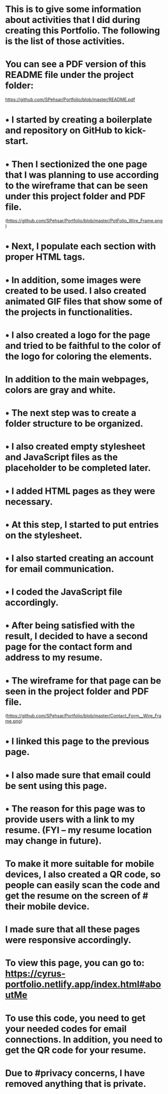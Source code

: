 # This is to give some information about activities that I did during creating this Portfolio. The following is the list of those activities.

# You can see a PDF version of this README file under the project folder: 
https://github.com/SPehsar/Portfolio/blob/master/README.pdf
# •	I started by creating a boilerplate and repository on GitHub to kick-start.
# •	Then I sectionized the one page that I was planning to use according to the wireframe that can be seen under this project folder and PDF file. 
(https://github.com/SPehsar/Portfolio/blob/master/PotFolio_Wire_Frame.png)

# •	Next, I populate each section with proper HTML tags.
# •	In addition, some images were created to be used.  I also created animated GIF files that show some of the projects in functionalities.
# •	I also created a logo for the page and tried to be faithful to the color of the logo for coloring the elements.  
#   In addition to the main webpages, colors are gray and white.
# •	The next step was to create a folder structure to be organized. 
# •	I also created empty stylesheet and JavaScript files as the placeholder to be completed later.
# •	I added HTML pages as they were necessary.
# •	At this step, I started to put entries on the stylesheet.
# •	I also started creating an account for email communication.
# •	I coded the JavaScript file accordingly. 
# •	After being satisfied with the result, I decided to have a second page for the contact form and address to my resume.
# •	The wireframe for that page can be seen in the project folder and PDF file.
(https://github.com/SPehsar/Portfolio/blob/master/Contact_Form__Wire_Frame.png)

# •	I linked this page to the previous page.
# •	I also made sure that email could be sent using this page.
# •	The reason for this page was to provide users with a link to my resume.  (FYI – my resume location may change in future). 
#   To make it more suitable for mobile devices, I also created a QR code, so people can easily scan the code and get the resume on the screen of #   their mobile device.

# I made sure that all these pages were responsive accordingly.

# To view this page, you can go to: https://cyrus-portfolio.netlify.app/index.html#aboutMe

# To use this code, you need to get your needed codes for email connections. In addition, you need to get the QR code for your resume.  
# Due to #privacy concerns, I have removed anything that is private.

